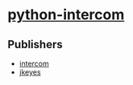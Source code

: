 # [python-intercom](https://pypi.org/project/python-intercom)



## Publishers
- [intercom](https://pypi.org/user/intercom)
- [jkeyes](https://pypi.org/user/jkeyes)

